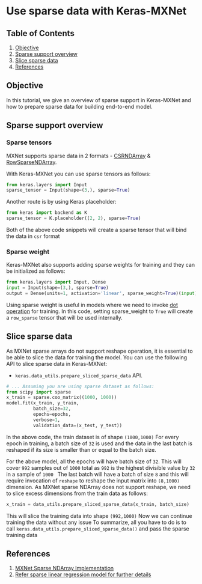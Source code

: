 # Use sparse data with Keras-MXNet
## Table of Contents
1. [Objective](#objective)
2. [Sparse support overview](#sparse-support-overview)
3. [Slice sparse data](#slice-sparse-mxnet-data)
4. [References](#references)
## Objective
In this tutorial, we give an overview of sparse support in Keras-MXNet and how to prepare sparse data for building 
end-to-end model.
## Sparse support overview
### Sparse tensors
MXNet supports sparse data in 2 formats - [CSRNDArray](https://mxnet.incubator.apache.org/tutorials/sparse/csr.html) & 
[RowSparseNDArray](https://mxnet.incubator.apache.org/tutorials/sparse/row_sparse.html). 

With Keras-MXNet you can use sparse tensors as follows:
```python
from keras.layers import Input
sparse_tensor = Input(shape=(3,), sparse=True)
```
Another route is by using Keras placeholder:
```python
from keras import backend as K
sparse_tensor = K.placeholder((2, 2), sparse=True)
```
Both of the above code snippets will create a sparse tensor that will bind the data in `csr` format

### Sparse weight
Keras-MXNet also supports adding sparse weights for training and they can be initialized as follows:
```python
from keras.layers import Input, Dense
input = Input(shape=(3,), sparse=True)
output = Dense(units=1, activation='linear', sparse_weight=True)(input)
```
Using sparse weight is useful in models where we need to invoke 
[dot operation](https://mxnet.incubator.apache.org/api/python/ndarray/sparse.html#mxnet.ndarray.sparse.dot) for training.
In this code, setting sparse_weight to `True` will create a `row_sparse` tensor that will be used internally.
## Slice sparse data
As MXNet sparse arrays do not support reshape operation, it is essential to be able to slice the data for training the 
model.
You can use the following API to slice sparse data in Keras-MXNet:
* `keras.data_utils.prepare_sliced_sparse_data` API.
```python
# ... Assuming you are using sparse dataset as follows:
from scipy import sparse
x_train = sparse.coo_matrix((1000, 1000))
model.fit(x_train, y_train,
          batch_size=32,
          epochs=epochs,
          verbose=1,
          validation_data=(x_test, y_test))
```
In the above code, the train dataset is of shape `(1000,1000)`
For every epoch in training, a batch size of `32` is used and the data in the last batch is reshaped if its size is 
smaller than or equal to the batch size.

For the above model, all the epochs will have batch size of `32`. This will cover `992` samples out of `1000` total 
as `992` is the highest divisible value by `32` in a sample of `1000 `
The last batch will have a batch of size `8` and this will require invocation of `reshape` to reshape the input matrix 
into `(8,1000)` dimension.
As MXNet sparse NDArray does not support reshape, we need to slice excess dimensions from the train data as follows:
```python
x_train = data_utils.prepare_sliced_sparse_data(x_train, batch_size)
```
This will slice the training data into shape `(992,1000)`
Now we can continue training the data without any issue
To summarize, all you have to do is to call `keras.data_utils.prepare_sliced_sparse_data()` and pass the 
sparse training data
## References
1. [MXNet Sparse NDArray Implementation](https://mxnet.incubator.apache.org/_modules/mxnet/ndarray/sparse.html)
2. [Refer sparse linear regression model for further details](https://github.com/awslabs/keras-apache-mxnet/tree/master/benchmark/sparse/linear_regression)
